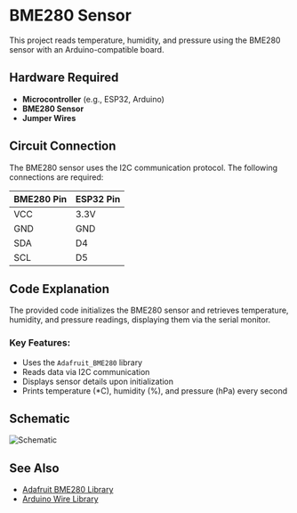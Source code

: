 # BME280 Sensor

This project reads temperature, humidity, and pressure using the BME280 sensor with an Arduino-compatible board.

## Hardware Required
- **Microcontroller** (e.g., ESP32, Arduino)
- **BME280 Sensor**
- **Jumper Wires**

## Circuit Connection
The BME280 sensor uses the I2C communication protocol. The following connections are required:

| BME280 Pin | ESP32 Pin |
|------------|----------|
| VCC        | 3.3V     |
| GND        | GND      |
| SDA        | D4       |
| SCL        | D5       |

## Code Explanation
The provided code initializes the BME280 sensor and retrieves temperature, humidity, and pressure readings, displaying them via the serial monitor.

### Key Features:
- Uses the `Adafruit_BME280` library
- Reads data via I2C communication
- Displays sensor details upon initialization
- Prints temperature (*C), humidity (%), and pressure (hPa) every second

## Schematic
![Schematic](image.png)

## See Also
- [Adafruit BME280 Library](https://github.com/adafruit/Adafruit_BME280_Library)
- [Arduino Wire Library](https://www.arduino.cc/en/Reference/Wire)



